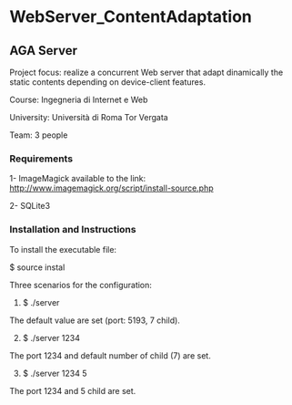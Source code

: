 # WebServer_ContentAdaptation
## AGA Server

Project focus: realize a concurrent Web server that adapt dinamically the static contents depending on device-client features.

Course: Ingegneria di Internet e Web

University: Università di Roma Tor Vergata

Team: 3 people

### Requirements
 
1- ImageMagick  available to the link: http://www.imagemagick.org/script/install-source.php

2- SQLite3
 
### Installation and Instructions

To install the executable file:

$ source instal

Three scenarios for the configuration:



1) $ ./server

The default value are set (port: 5193, 7 child).

2) $ ./server 1234

The port 1234 and default number of child (7) are set.

3) $ ./server 1234 5

The port 1234 and 5 child are set.
